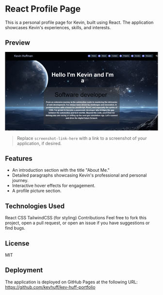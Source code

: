 # React Profile Page

This is a personal profile page for Kevin, built using React. The application showcases Kevin's experiences, skills, and interests.

## Preview

![Screenshot of the profile page](/src/components/assets/portshot.png)

> Replace `screenshot-link-here` with a link to a screenshot of your application, if desired.

## Features

- An introduction section with the title "About Me."
- Detailed paragraphs showcasing Kevin's professional and personal journey.
- Interactive hover effects for engagement.
- A profile picture section.

## Technologies Used
React
CSS
TailwindCSS (for styling)
Contributions
Feel free to fork this project, open a pull request, or open an issue if you have suggestions or find bugs.

## License
MIT

## Deployment

The application is deployed on GitHub Pages at the following URL: https://github.com/kevhuff/kev-huff-portfolio
